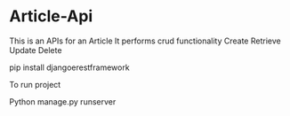 # Article-Api
This is an APIs for an Article
It performs crud functionality
Create
Retrieve
Update
Delete

pip install djangoerestframework

To run project

Python manage.py runserver 
